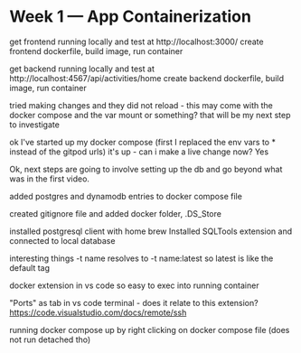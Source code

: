 # Week 1 — App Containerization

get frontend running locally and test at http://localhost:3000/
create frontend dockerfile, build image, run container

get backend running locally and test at http://localhost:4567/api/activities/home
create backend dockerfile, build image, run container

tried making changes and they did not reload - this may come with the docker compose
and the var mount or something? that will be my next step to investigate

ok I've started up my docker compose
(first I replaced the env vars to \* instead of the gitpod urls)
it's up - can i make a live change now?
Yes

Ok, next steps are going to involve setting up the db and go beyond what was in the first video.

added postgres and dynamodb entries to docker compose file

created gitignore file and added docker folder, .DS_Store

installed postgresql client with home brew
Installed SQLTools extension and connected to local database

interesting things
-t name
resolves to -t name:latest
so latest is like the default tag

docker extension in vs code
so easy to exec into running container

"Ports" as tab in vs code terminal - does it relate to this extension?
https://code.visualstudio.com/docs/remote/ssh

running docker compose up by right clicking on docker compose file (does not run detached tho)
